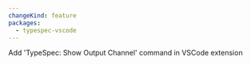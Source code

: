 ```yaml
---
changeKind: feature
packages:
  - typespec-vscode
---
```


Add 'TypeSpec: Show Output Channel' command in VSCode extension